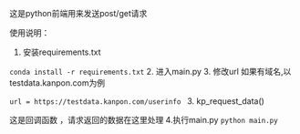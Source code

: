 

这是python前端用来发送post/get请求

使用说明：
1. 安装requirements.txt

`conda install -r requirements.txt`
2. 进入main.py
3. 修改url
如果有域名,以testdata.kanpon.com为例

`url = https://testdata.kanpon.com/userinfo
`
3. kp_request_data()

这是回调函数 ，请求返回的数据在这里处理
4.执行main.py
`python main.py`